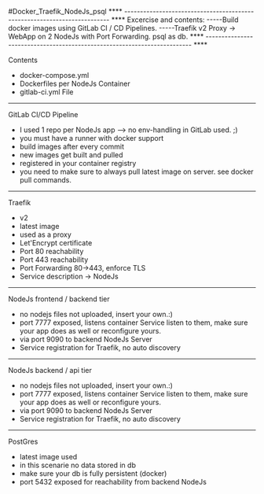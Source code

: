 #Docker_Traefik_NodeJs_psql
**** ------------------------------------------------------------------------- ****
  Excercise and contents:
  -----Build docker images using GitLab CI / CD Pipelines. 
  -----Traefik v2 Proxy -> WebApp on 2 NodeJs with Port Forwarding. psql as db.
**** ------------------------------------------------------------------------- ****

Contents
- docker-compose.yml
- Dockerfiles per NodeJs Container
- gitlab-ci.yml File
-------------------------------------------------------------------------

GitLab CI/CD Pipeline
- I used 1 repo per NodeJs app --> no env-handling in GitLab used. ;)
- you must have a runner with docker support
- build images after every commit
- new images get built and pulled
- registered in your container registry
- you need to make sure to always pull latest image on server. see docker pull commands.
-------------------------------------------------------------------------

Traefik
- v2
- latest image
- used as a proxy
- Let'Encrypt certificate
- Port 80 reachability
- Port 443 reachability
- Port Forwarding 80->443, enforce TLS
- Service description -> NodeJs
-------------------------------------------------------------------------

NodeJs frontend / backend tier
- no nodejs files not uploaded, insert your own.:)
- port 7777 exposed, listens container Service listen to them, make sure your app does as well or reconfigure yours.
- via port 9090 to backend NodeJs Server
- Service registration for Traefik, no auto discovery 
-------------------------------------------------------------------------

NodeJs backend / api tier
- no nodejs files not uploaded, insert your own.:)
- port 7777 exposed, listens container Service listen to them, make sure your app does as well or reconfigure yours.
- via port 9090 to backend NodeJs Server
- Service registration for Traefik, no auto discovery 
-------------------------------------------------------------------------

PostGres
- latest image used
- in this scenarie no data stored in db
- make sure your db is fully persistent (docker)
- port 5432 exposed for reachability from backend NodeJs
